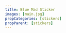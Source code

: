```yaml
---
title: Blue Mad Sticker
images: [main.jpg]
propCategories: [stickers]
propParent: [stickers]
---
```

